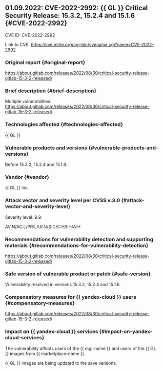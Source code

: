 ## 01.09.2022: CVE-2022-2992: {{ GL }} Critical Security Release: 15.3.2, 15.2.4 and 15.1.6 {#CVE-2022-2992}

CVE ID: CVE-2022-2992

Link to CVE: <https://cve.mitre.org/cgi-bin/cvename.cgi?name=CVE-2022-2992>

### Original report {#original-report}

<https://about.gitlab.com/releases/2022/08/30/critical-security-release-gitlab-15-3-2-released/>

### Brief description {#brief-description}

Multiple vulnerabilities: <https://about.gitlab.com/releases/2022/08/30/critical-security-release-gitlab-15-3-2-released/>.

### Technologies affected {#technologies-affected}

{{ GL }}

### Vulnerable products and versions {#vulnerable-products-and-versions}

Before 15.3.2, 15.2.4 and 15.1.6.

### Vendor {#vendor}

{{ GL }} Inc.

### Attack vector and severity level per CVSS v.3.0 {#attack-vector-and-severity-level}

Severity level: 9.9.

AV:N/AC:L/PR:L/UI:N/S:C/C:H/I:H/A:H

### Recommendations for vulnerability detection and supporting materials {#recommendations-for-vulnerability-detection}

<https://about.gitlab.com/releases/2022/08/30/critical-security-release-gitlab-15-3-2-released/>

### Safe version of vulnerable product or patch {#safe-version}

Vulnerability resolved in versions 15.3.2, 15.2.4 and 15.1.6.

### Compensatory measures for {{ yandex-cloud }} users {#compensatory-measures}

<https://about.gitlab.com/releases/2022/08/30/critical-security-release-gitlab-15-3-2-released/>

### Impact on {{ yandex-cloud }} services {#impact-on-yandex-cloud-services}

The vulnerability affects users of the {{ mgl-name }} and users of the {{ GL }} images from {{ marketplace-name }}.

{{ GL }} images are being updated to the save versions.
